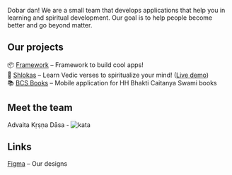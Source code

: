 Dobar dan! We are a small team that develops applications that help you in learning and spiritual development. Our goal is to help people become better and go beyond matter.

## Our projects
📦 [Framework](https://github.com/akdasa-studios/framework) – Framework to build cool apps!<br>
📜 [Shlokas](https://github.com/akdasa-studios/shlokas) – Learn Vedic verses to spiritualize your mind! ([Live demo](https://akdasa-studios-staging.netlify.app/shlokas-mobile.html))<br>
📚 [BCS Books](https://github.com/akdasa-studios/bcs-books) – Mobile application for HH Bhakti Caitanya Swami books

## Meet the team
Advaita Kṛṣṇa Dāsa - ![kata](https://www.codewars.com/users/akdasa/badges/micro)

## Links
[Figma](https://www.figma.com/@akd_studios) – Our designs
